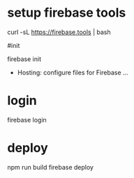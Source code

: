 # setup firebase tools

curl -sL https://firebase.tools | bash

#init

firebase init
- Hosting: configure files for Firebase ...

# login

firebase login

# deploy
 npm run build
 firebase deploy